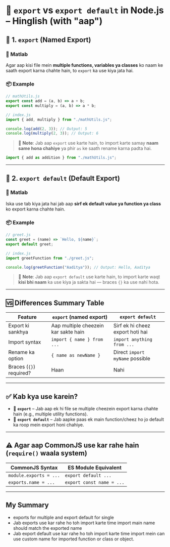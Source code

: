 # 🚀 `export` vs `export default` in Node.js – Hinglish (with "aap")

<!-- markdownlint-disable MD024 -->

## 🔹 1. `export` (Named Export)

### 📌 Matlab

Agar aap kisi file mein **multiple functions, variables ya classes** ko naam ke saath export karna chahte hain, to `export` ka use kiya jata hai.

### 📦 Example

```js
// mathUtils.js
export const add = (a, b) => a + b;
export const multiply = (a, b) => a * b;
```

```js
// index.js
import { add, multiply } from "./mathUtils.js";

console.log(add(2, 3)); // Output: 5
console.log(multiply(2, 3)); // Output: 6
```

> 🧠 **Note**: Jab aap `export` use karte hain, to import karte samay **naam same hona chahiye** ya phir `as` ke saath rename karna padta hai.

```js
import { add as addition } from "./mathUtils.js";
```

---

## 🔹 2. `export default` (Default Export)

### 📌 Matlab

Iska use tab kiya jata hai jab aap **sirf ek default value ya function ya class** ko export karna chahte hain.

### 📦 Example

```js
// greet.js
const greet = (name) => `Hello, ${name}`;
export default greet;
```

```js
// index.js
import greetFunction from "./greet.js";

console.log(greetFunction("Aaditya")); // Output: Hello, Aaditya
```

> 🧠 **Note**: Jab aap `export default` use karte hain, to import karte waqt **kisi bhi naam** ka use kiya ja sakta hai — braces `{}` ka use nahi hota.

---

## 🆚 Differences Summary Table

| Feature                 | `export` (named export)              | `export default`                 |
| ----------------------- | ------------------------------------ | -------------------------------- |
| Export ki sankhya       | Aap multiple cheezein kar sakte hain | Sirf ek hi cheez export hoti hai |
| Import syntax           | `import { name } from ...`           | `import anything from ...`       |
| Rename ka option        | `{ name as newName }`                | Direct `import myName` possible  |
| Braces (`{}`) required? | Haan                                 | Nahi                             |

---

## ✅ Kab kya use karein?

- 🔹 **`export`** – Jab aap ek hi file se multiple cheezein export karna chahte hain (e.g., multiple utility functions).
- 🔹 **`export default`** – Jab aapke paas ek main function/cheez ho jo default ka roop mein export honi chahiye.

---

## ⚠️ Agar aap CommonJS use kar rahe hain (`require()` waala system)

| CommonJS Syntax        | ES Module Equivalent      |
| ---------------------- | ------------------------- |
| `module.exports = ...` | `export default ...`      |
| `exports.name = ...`   | `export const name = ...` |

---

## My Summary

- exports for multiple and export default for single
- Jab exports use kar rahe ho toh import karte time import main name should match the exported name
- Jab export default use kar rahe ho toh import karte time import mein can use custom name for imported function or class or object.
